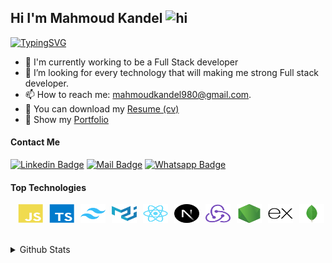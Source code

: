 ## Hi I'm Mahmoud Kandel <img src="https://user-images.githubusercontent.com/1303154/88677602-1635ba80-d120-11ea-84d8-d263ba5fc3c0.gif" width="28px" height="28px" alt="hi">

[![TypingSVG](https://readme-typing-svg.demolab.com?lines=I'm+a+Frontend+developer;I'm+a+MERN+Developer)](https://git.io/typing-svg)

<!-- TODO: Add last video link -->

-   🔭 I'm currently working to be a Full Stack developer
-   🤔 I’m looking for every technology that will making me strong Full stack developer.
-   📫 How to reach me: mahmoudkandel980@gmail.com.
-   📃 You can download my [Resume (cv)](https://github.com/mahmoudkandel980/mahmoudkandel980/blob/main/cv/MahmoudKandel_Frontend.pdf)
-   🔗 Show my [Portfolio](https://mahmoud-kandel.netlify.app/)

#### Contact Me

[![Linkedin Badge](https://img.shields.io/badge/-Linkedin-0e76a8?style=flat&labelColor=white&logo=linkedin&logoColor=0e76a8)](https://www.linkedin.com/in/mahmoud-kandel/) [![Mail Badge](https://img.shields.io/badge/-Gmail-c0392b?style=flat&labelColor=white&logo=gmail&logoColor=c0392b)](mailto:mahmoudkandel980@gmail.com) [![Whatsapp Badge](https://img.shields.io/badge/-Whatsapp-gree?style=flat&labelColor=white&logo=whatsapp&logoColor=gree)](https://wa.me/+201026903703)

#### Top Technologies

<div style="display: flex; gap: 10px; flex-wrap: wrap; justify-content: center; align-items: center;"><br>
  <img style="margin-top:5px margin-bottom:5px" align="center" alt="javascript" height="30" width="40" src="https://raw.githubusercontent.com/devicons/devicon/master/icons/javascript/javascript-plain.svg">
  <img style="margin-top:5px margin-bottom:5px" align="center" alt="typescript" height="30" width="40" src="https://raw.githubusercontent.com/devicons/devicon/master/icons/typescript/typescript-plain.svg">
  <img style="margin-top:5px margin-bottom:5px" align="center" alt="tailwindcss" height="30" width="40" src="https://raw.githubusercontent.com/devicons/devicon/master/icons/tailwindcss/tailwindcss-original.svg">
  <img style="margin-top:5px margin-bottom:5px" align="center" alt="materialui" height="30" width="40" src="https://raw.githubusercontent.com/devicons/devicon/master/icons/materialui/materialui-original.svg">
  <img style="margin-top:5px margin-bottom:5px" align="center" alt="React" height="30" width="40" src="https://raw.githubusercontent.com/devicons/devicon/master/icons/react/react-original.svg">
  <img style="margin-top:5px margin-bottom:5px" align="center" alt="nextjs" height="30" width="40" src="https://raw.githubusercontent.com/devicons/devicon/master/icons/nextjs/nextjs-original.svg">
  <img style="margin-top:5px margin-bottom:5px" align="center" alt="redux" height="30" width="40" src="https://raw.githubusercontent.com/devicons/devicon/master/icons/redux/redux-original.svg">
  <img style="margin-top:5px margin-bottom:5px" align="center" alt="nodejs" height="30" width="40" src="https://raw.githubusercontent.com/devicons/devicon/master/icons/nodejs/nodejs-original.svg">
  <img style="margin-top:5px margin-bottom:5px" align="center" alt="express" height="30" width="40" src="https://raw.githubusercontent.com/devicons/devicon/master/icons/express/express-original.svg">
  <img style="margin-top:5px margin-bottom:5px" align="center" alt="mongodb" height="30" width="40" src="https://raw.githubusercontent.com/devicons/devicon/master/icons/mongodb/mongodb-original.svg">
</div>

<br />
<br />
<!-- <br /> -->

<!-- #### 1.1.2. Profile Visits -->

<!-- ![visitors](https://visitor-badge.glitch.me/badge?page_id=Mahmoud-Kandel.Mahmoud-Kandel&left_color=green&right_color=red) -->

<details>
<summary>
Github Stats
</summary>

<br />

<div>
  <a href="https://github.com/Mahmoud-Kandel">
<!--   <img height="180em" src="https://github-readme-stats.vercel.app/api?username=Mahmoud-Kandel&show_icons=true&theme=dracula&include_all_commits=true&count_private=true"/> -->
  <img height="180em" src="https://github-readme-stats.vercel.app/api?username=Mahmoud-Kandel&theme=dracula&show_icons=true&count_private=true"/>
  <img height="180em" src="https://github-readme-stats.vercel.app/api/top-langs/?username=Mahmoud-Kandel&layout=compact&langs_count=16&theme=dracula"/>
</div>

</details>
